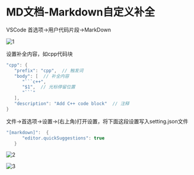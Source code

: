 # MD文档-Markdown自定义补全

VSCode 首选项->用户代码片段->MarkDown

![1](\../Image/MD文档-Markdown自定义补全/1.gif)

设置补全内容，如cpp代码块

```c#
"cpp": {
   "prefix": "cpp",  // 触发词
   "body": [  // 补全内容
      "```c++",
      "$1",  // 光标停留位置
      "```"
   ],
   "description": "Add C++ code block"  // 注释
}
```

文件->首选项->设置->(右上角)打开设置，将下面这段设置写入setting.json文件

```c#
"[markdown]":  {
      "editor.quickSuggestions": true
   }
```

![2](\../Image/MD文档-Markdown自定义补全/2.gif)

![3](\../Image/MD文档-Markdown自定义补全/3.gif)
